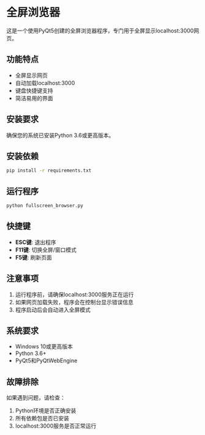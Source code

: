# 全屏浏览器

这是一个使用PyQt5创建的全屏浏览器程序，专门用于全屏显示localhost:3000网页。

## 功能特点

- 全屏显示网页
- 自动加载localhost:3000
- 键盘快捷键支持
- 简洁易用的界面

## 安装要求

确保您的系统已安装Python 3.6或更高版本。

## 安装依赖

```bash
pip install -r requirements.txt
```

## 运行程序

```bash
python fullscreen_browser.py
```

## 快捷键

- **ESC键**: 退出程序
- **F11键**: 切换全屏/窗口模式
- **F5键**: 刷新页面

## 注意事项

1. 运行程序前，请确保localhost:3000服务正在运行
2. 如果网页加载失败，程序会在控制台显示错误信息
3. 程序启动后会自动进入全屏模式

## 系统要求

- Windows 10或更高版本
- Python 3.6+
- PyQt5和PyQtWebEngine

## 故障排除

如果遇到问题，请检查：
1. Python环境是否正确安装
2. 所有依赖包是否已安装
3. localhost:3000服务是否正常运行 